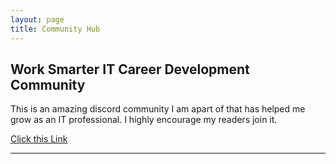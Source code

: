 ```yaml
---
layout: page
title: Community Hub
---
```

## Work Smarter IT Career Development Community

This is an amazing discord community I am apart of that has helped me grow as an IT professional. I highly encourage my readers join it.
  
  <a href="https://discord.gg/work-smarter-956006303061393428">Click this Link</a>

---


